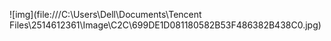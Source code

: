 ![img](file:///C:\Users\Dell\Documents\Tencent Files\2514612361\Image\C2C\699DE1D081180582B53F486382B438C0.jpg)